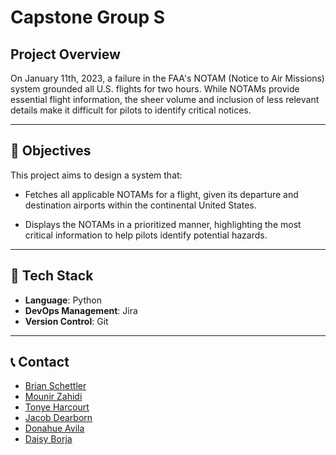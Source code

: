 # Capstone Group S

## Project Overview

On January 11th, 2023, a failure in the FAA's NOTAM (Notice to Air Missions) system grounded all U.S. flights for two hours. While NOTAMs provide essential flight information, the sheer volume and inclusion of less relevant details make it difficult for pilots to identify critical notices.

---

## :star2: Objectives

This project aims to design a system that:
- Fetches all applicable NOTAMs for a flight, given its departure and destination airports within the continental United States.

- Displays the NOTAMs in a prioritized manner, highlighting the most critical information to help pilots identify potential hazards.

---

## :rocket: Tech Stack

- **Language**: Python
- **DevOps Management**: Jira
- **Version Control**: Git

---

## :telephone_receiver: Contact

- [Brian Schettler](mailto:tanminivan@gmail.com)
- [Mounir Zahidi](mailto:Mounir.Zahidi-1@ou.edu)
- [Tonye Harcourt](mailto:tharcourt05@ou.edu)
- [Jacob Dearborn](mailto:jtdear4@ou.edu)
- [Donahue Avila](mailto:Donahue.Avila-1@ou.edu)
- [Daisy Borja](mailto:Daisy.Borja-1@ou.edu)
